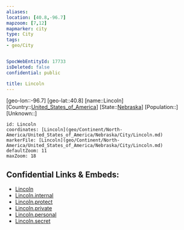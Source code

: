 ```yaml
---
aliases: 
location: [40.8,-96.7]
mapzoom: [7,12] 
mapmarker: city 
type: City
tags:
- geo/City


SpocWebEntityId: 17733
isDeleted: false
confidential: public

title: Lincoln
---
```

[geo-lon::-96.7]
[geo-lat::40.8]
[name::Lincoln]
[Country::[United_States_of_America](geo/Continent/North-America/United_States_of_America.md)]
[State::[Nebraska](geo/Continent/North-America/United_States_of_America/Nebraska.md)]
[Population::]
[Unknown::]


```leaflet
id: Lincoln
coordinates: [Lincoln](geo/Continent/North-America/United_States_of_America/Nebraska/City/Lincoln.md)
markerFile: [Lincoln](geo/Continent/North-America/United_States_of_America/Nebraska/City/Lincoln.md)
defaultZoom: 11 
maxZoom: 18
```


## Confidential Links & Embeds: 
- [Lincoln](../../../../../../../_public/geo/Continent/North-America/United_States_of_America/Nebraska/City/Lincoln.md) 
- [Lincoln.internal](../../../../../../../_internal/geo/Continent/North-America/United_States_of_America/Nebraska/City/Lincoln.internal.md) 
- [Lincoln.protect](../../../../../../../_protect/geo/Continent/North-America/United_States_of_America/Nebraska/City/Lincoln.protect.md) 
- [Lincoln.private](../../../../../../../_private/geo/Continent/North-America/United_States_of_America/Nebraska/City/Lincoln.private.md) 
- [Lincoln.personal](../../../../../../../_personal/geo/Continent/North-America/United_States_of_America/Nebraska/City/Lincoln.personal.md) 
- [Lincoln.secret](../../../../../../../_secret/geo/Continent/North-America/United_States_of_America/Nebraska/City/Lincoln.secret.md) 
